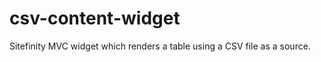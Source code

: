 csv-content-widget
==================

Sitefinity MVC widget which renders a table using a CSV file as a source.
